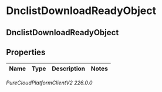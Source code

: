 # DnclistDownloadReadyObject

## DnclistDownloadReadyObject

## Properties

|Name | Type | Description | Notes|
|------------ | ------------- | ------------- | -------------|



_PureCloudPlatformClientV2 226.0.0_
